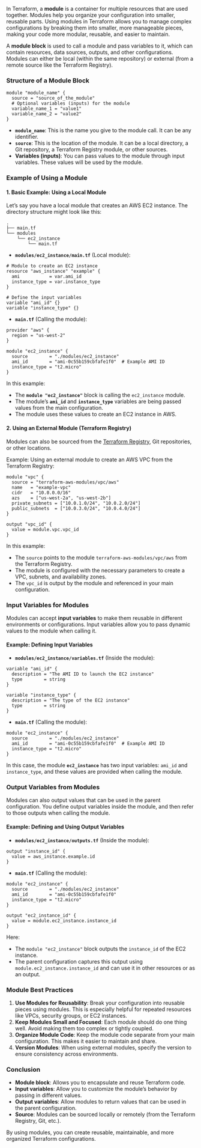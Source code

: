 In Terraform, a **module** is a container for multiple resources that are used together. Modules help you organize your configuration into smaller, reusable parts. Using modules in Terraform allows you to manage complex configurations by breaking them into smaller, more manageable pieces, making your code more modular, reusable, and easier to maintain.

A **module block** is used to call a module and pass variables to it, which can contain resources, data sources, outputs, and other configurations. Modules can either be local (within the same repository) or external (from a remote source like the Terraform Registry).

### Structure of a Module Block

```hcl
module "module_name" {
  source = "source_of_the_module"
  # Optional variables (inputs) for the module
  variable_name_1 = "value1"
  variable_name_2 = "value2"
}
```

- **`module_name`**: This is the name you give to the module call. It can be any identifier.
- **`source`**: This is the location of the module. It can be a local directory, a Git repository, a Terraform Registry module, or other sources.
- **Variables (inputs)**: You can pass values to the module through input variables. These values will be used by the module.

### Example of Using a Module

#### 1. **Basic Example: Using a Local Module**

Let’s say you have a local module that creates an AWS EC2 instance. The directory structure might look like this:

```
.
├── main.tf
└── modules
    └── ec2_instance
        └── main.tf
```

- **`modules/ec2_instance/main.tf`** (Local module):

```hcl
# Module to create an EC2 instance
resource "aws_instance" "example" {
  ami           = var.ami_id
  instance_type = var.instance_type
}

# Define the input variables
variable "ami_id" {}
variable "instance_type" {}
```

- **`main.tf`** (Calling the module):

```hcl
provider "aws" {
  region = "us-west-2"
}

module "ec2_instance" {
  source        = "./modules/ec2_instance"
  ami_id        = "ami-0c55b159cbfafe1f0"  # Example AMI ID
  instance_type = "t2.micro"
}
```

In this example:
- The **`module "ec2_instance"`** block is calling the `ec2_instance` module.
- The module’s **`ami_id`** and **`instance_type`** variables are being passed values from the main configuration.
- The module uses these values to create an EC2 instance in AWS.

#### 2. **Using an External Module (Terraform Registry)**

Modules can also be sourced from the [Terraform Registry](https://registry.terraform.io/), Git repositories, or other locations.

Example: Using an external module to create an AWS VPC from the Terraform Registry:

```hcl
module "vpc" {
  source = "terraform-aws-modules/vpc/aws"
  name   = "example-vpc"
  cidr   = "10.0.0.0/16"
  azs    = ["us-west-2a", "us-west-2b"]
  private_subnets = ["10.0.1.0/24", "10.0.2.0/24"]
  public_subnets  = ["10.0.3.0/24", "10.0.4.0/24"]
}

output "vpc_id" {
  value = module.vpc.vpc_id
}
```

In this example:
- The `source` points to the module `terraform-aws-modules/vpc/aws` from the Terraform Registry.
- The module is configured with the necessary parameters to create a VPC, subnets, and availability zones.
- The `vpc_id` is output by the module and referenced in your main configuration.

### Input Variables for Modules

Modules can accept **input variables** to make them reusable in different environments or configurations. Input variables allow you to pass dynamic values to the module when calling it.

#### Example: Defining Input Variables

- **`modules/ec2_instance/variables.tf`** (Inside the module):

```hcl
variable "ami_id" {
  description = "The AMI ID to launch the EC2 instance"
  type        = string
}

variable "instance_type" {
  description = "The type of the EC2 instance"
  type        = string
}
```

- **`main.tf`** (Calling the module):

```hcl
module "ec2_instance" {
  source        = "./modules/ec2_instance"
  ami_id        = "ami-0c55b159cbfafe1f0"  # Example AMI ID
  instance_type = "t2.micro"
}
```

In this case, the module **`ec2_instance`** has two input variables: `ami_id` and `instance_type`, and these values are provided when calling the module.

### Output Variables from Modules

Modules can also output values that can be used in the parent configuration. You define output variables inside the module, and then refer to those outputs when calling the module.

#### Example: Defining and Using Output Variables

- **`modules/ec2_instance/outputs.tf`** (Inside the module):

```hcl
output "instance_id" {
  value = aws_instance.example.id
}
```

- **`main.tf`** (Calling the module):

```hcl
module "ec2_instance" {
  source        = "./modules/ec2_instance"
  ami_id        = "ami-0c55b159cbfafe1f0"
  instance_type = "t2.micro"
}

output "ec2_instance_id" {
  value = module.ec2_instance.instance_id
}
```

Here:
- The `module "ec2_instance"` block outputs the `instance_id` of the EC2 instance.
- The parent configuration captures this output using `module.ec2_instance.instance_id` and can use it in other resources or as an output.

### Module Best Practices

1. **Use Modules for Reusability**: Break your configuration into reusable pieces using modules. This is especially helpful for repeated resources like VPCs, security groups, or EC2 instances.
2. **Keep Modules Small and Focused**: Each module should do one thing well. Avoid making them too complex or tightly coupled.
3. **Organize Module Code**: Keep the module code separate from your main configuration. This makes it easier to maintain and share.
4. **Version Modules**: When using external modules, specify the version to ensure consistency across environments.

### Conclusion

- **Module block**: Allows you to encapsulate and reuse Terraform code.
- **Input variables**: Allow you to customize the module’s behavior by passing in different values.
- **Output variables**: Allow modules to return values that can be used in the parent configuration.
- **Source**: Modules can be sourced locally or remotely (from the Terraform Registry, Git, etc.).

By using modules, you can create reusable, maintainable, and more organized Terraform configurations.